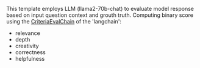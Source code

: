 This template employs LLM (llama2-70b-chat) to evaluate model response based on input question context and grouth truth. Computing binary score using the [CriteriaEvalChain](https://python.langchain.com/docs/guides/evaluation/string/criteria_eval_chain) of the 'langchain':
* relevance
* depth
* creativity
* correctness
* helpfulness
